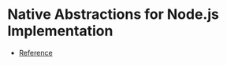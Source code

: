 # Native Abstractions for Node.js Implementation

- [Reference](https://github.com/nodejs/node-addon-examples)